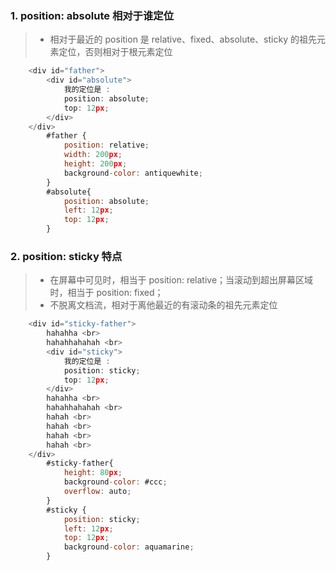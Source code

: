 ### 1. position: absolute 相对于谁定位
> * 相对于最近的 position 是 relative、fixed、absolute、sticky 的祖先元素定位，否则相对于根元素定位

```javascript
    <div id="father">
        <div id="absolute">
            我的定位是 :
            position: absolute;
            top: 12px;
        </div>
    </div>
        #father {
            position: relative;
            width: 200px;
            height: 200px;
            background-color: antiquewhite;
        }
        #absolute{
            position: absolute;
            left: 12px;
            top: 12px;
        }
```

### 2. position: sticky 特点
> * 在屏幕中可见时，相当于 position: relative；当滚动到超出屏幕区域时，相当于 position: fixed；
> * 不脱离文档流，相对于离他最近的有滚动条的祖先元素定位

```javascript
    <div id="sticky-father">
        hahahha <br>
        hahahhahahah <br>
        <div id="sticky">
            我的定位是 :
            position: sticky;
            top: 12px;
        </div>
        hahahha <br>
        hahahhahahah <br>
        hahah <br>
        hahah <br>
        hahah <br>
        hahah <br>
    </div>
        #sticky-father{
            height: 80px;
            background-color: #ccc;
            overflow: auto;
        }
        #sticky {
            position: sticky;
            left: 12px;
            top: 12px;
            background-color: aquamarine;
        }
```